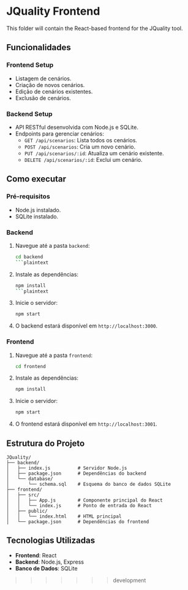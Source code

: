 # JQuality Frontend

This folder will contain the React-based frontend for the JQuality tool.

## Funcionalidades

### Frontend Setup

- Listagem de cenários.
- Criação de novos cenários.
- Edição de cenários existentes.
- Exclusão de cenários.

### Backend Setup

- API RESTful desenvolvida com Node.js e SQLite.
- Endpoints para gerenciar cenários:
  - `GET /api/scenarios`: Lista todos os cenários.
  - `POST /api/scenarios`: Cria um novo cenário.
  - `PUT /api/scenarios/:id`: Atualiza um cenário existente.
  - `DELETE /api/scenarios/:id`: Exclui um cenário.

## Como executar

### Pré-requisitos

- Node.js instalado.
- SQLite instalado.

### Backend

1. Navegue até a pasta `backend`:

   ```bash
   cd backend
   ```plaintext

2. Instale as dependências:

   ```bash
   npm install
   ```plaintext

3. Inicie o servidor:

   ```bash
   npm start
   ```

4. O backend estará disponível em `http://localhost:3000`.

### Frontend

1. Navegue até a pasta `frontend`:

   ```bash
   cd frontend
   ```

2. Instale as dependências:

   ```bash
   npm install
   ```

3. Inicie o servidor:

   ```bash
   npm start
   ```

4. O frontend estará disponível em `http://localhost:3001`.

## Estrutura do Projeto

```plaintext
JQuality/
├── backend/
│   ├── index.js          # Servidor Node.js
│   ├── package.json      # Dependências do backend
│   └── database/
│       └── schema.sql    # Esquema do banco de dados SQLite
├── frontend/
│   ├── src/
│   │   ├── App.js        # Componente principal do React
│   │   └── index.js      # Ponto de entrada do React
│   ├── public/
│   │   └── index.html    # HTML principal
│   └── package.json      # Dependências do frontend
```

## Tecnologias Utilizadas

- **Frontend**: React
- **Backend**: Node.js, Express
- **Banco de Dados**: SQLite

>>>>>>> development
